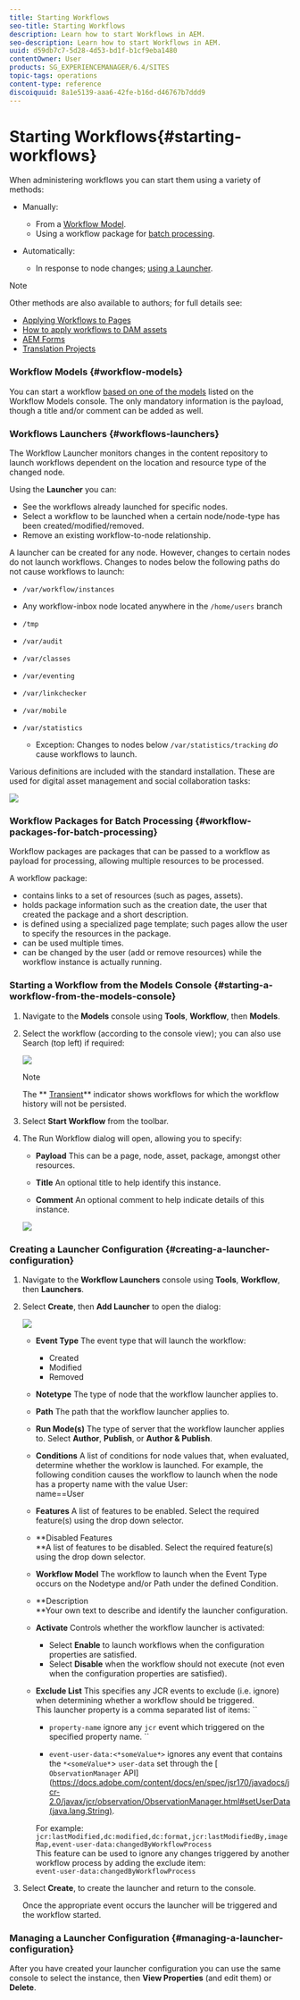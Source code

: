 ```yaml
---
title: Starting Workflows
seo-title: Starting Workflows
description: Learn how to start Workflows in AEM.
seo-description: Learn how to start Workflows in AEM.
uuid: d59db7c7-5d28-4d53-bd1f-b1cf9eba1480
contentOwner: User
products: SG_EXPERIENCEMANAGER/6.4/SITES
topic-tags: operations
content-type: reference
discoiquuid: 8a1e5139-aaa6-42fe-b16d-d46767b7ddd9
---
```


# Starting Workflows{#starting-workflows}

When administering workflows you can start them using a variety of methods:

* Manually:

    * From a [Workflow Model](#workflow-models).
    * Using a workflow package for [batch processing](#workflow-packages-for-batch-processing).

* Automatically:

    * In response to node changes; [using a Launcher](#workflowlaunchers).

>[!NOTE]
>
>Other methods are also available to authors; for full details see:
>
>* [Applying Workflows to Pages](../../../sites/authoring/using/workflows-applying.md)
>* [How to apply workflows to DAM assets](../../../assets/using/assets-workflow.md)
>* [AEM Forms](https://helpx.adobe.com/aem-forms/6-2/aem-workflows-submit-process-form.html)
>* [Translation Projects](../../../sites/administering/using/tc-manage.md)
>

### Workflow Models {#workflow-models}

You can start a workflow [based on one of the models](../../../sites/administering/using/workflows.md#workflow-models-and-instances) listed on the Workflow Models console. The only mandatory information is the payload, though a title and/or comment can be added as well.

### Workflows Launchers {#workflows-launchers}

The Workflow Launcher monitors changes in the content repository to launch workflows dependent on the location and resource type of the changed node.

Using the **Launcher** you can:

* See the workflows already launched for specific nodes.
* Select a workflow to be launched when a certain node/node-type has been created/modified/removed.
* Remove an existing workflow-to-node relationship.

A launcher can be created for any node. However, changes to certain nodes do not launch workflows. Changes to nodes below the following paths do not cause workflows to launch:

* `/var/workflow/instances`
* Any workflow-inbox node located anywhere in the `/home/users` branch
* `/tmp`
* `/var/audit`
* `/var/classes`
* `/var/eventing`
* `/var/linkchecker`
* `/var/mobile`
* `/var/statistics`

    * Exception: Changes to nodes below `/var/statistics/tracking` *do* cause workflows to launch.

Various definitions are included with the standard installation. These are used for digital asset management and social collaboration tasks:

![](assets/wf-100.png) 

### Workflow Packages for Batch Processing {#workflow-packages-for-batch-processing}

Workflow packages are packages that can be passed to a workflow as payload for processing, allowing multiple resources to be processed.

A workflow package:

* contains links to a set of resources (such as pages, assets).
* holds package information such as the creation date, the user that created the package and a short description.
* is defined using a specialized page template; such pages allow the user to specify the resources in the package.  
* can be used multiple times.
* can be changed by the user (add or remove resources) while the workflow instance is actually running.

### Starting a Workflow from the Models Console {#starting-a-workflow-from-the-models-console}

1. Navigate to the **Models** console using **Tools**, **Workflow**, then **Models**.
1. Select the workflow (according to the console view); you can also use Search (top left) if required:

   ![](assets/wf-103.png)

   >[!NOTE]
   >
   >The ** [Transient](../../../sites/developing/using/workflows.md#transient-workflows)** indicator shows workflows for which the workflow history will not be persisted.

1. Select **Start Workflow** from the toolbar. 
1. The Run Workflow dialog will open, allowing you to specify:

    * **Payload** 
      This can be a page, node, asset, package, amongst other resources.
    
    * **Title** 
      An optional title to help identify this instance.
    
    * **Comment** 
      An optional comment to help indicate details of this instance.

   ![](assets/wf-104.png)

### Creating a Launcher Configuration {#creating-a-launcher-configuration}

1. Navigate to the **Workflow Launchers** console using **Tools**, **Workflow**, then **Launchers**.
1. Select **Create**, then **Add Launcher** to open the dialog:

   ![](assets/wf-105.png)

    * **Event Type** 
      The event type that will launch the workflow:

        * Created
        * Modified
        * Removed

    * **Notetype** 
      The type of node that the workflow launcher applies to.
    
    * **Path** 
      The path that the workflow launcher applies to.
    
    * **Run Mode(s)** 
      The type of server that the workflow launcher applies to. Select **Author**, **Publish**, or **Author & Publish**.
    
    * **Conditions** 
      A list of conditions for node values that, when evaluated, determine whether the worklow is launched. For example, the following condition causes the workflow to launch when the node has a property name with the value User:  
      name==User
    
    * **Features** 
      A list of features to be enabled. Select the required feature(s) using the drop down selector.
    
    * **Disabled Features  
      **A list of features to be disabled. Select the required feature(s) using the drop down selector.
    * **Workflow Model** 
      The workflow to launch when the Event Type occurs on the Nodetype and/or Path under the defined Condition.
    
    * **Description  
      **Your own text to describe and identify the launcher configuration.
    * **Activate** 
      Controls whether the workflow launcher is activated:

        * Select **Enable** to launch workflows when the configuration properties are satisfied.
        * Select **Disable** when the workflow should not execute (not even when the configuration properties are satisfied).

    * **Exclude List** 
      This specifies any JCR events to exclude (i.e. ignore) when determining whether a workflow should be triggered.  
      This launcher property is a comma separated list of items: ``

        * `property-name` ignore any `jcr` event which triggered on the specified property name. ``
        
        * `event-user-data:<*someValue*>` ignores any event that contains the `*<someValue*`> `user-data` set through the [ `ObservationManager` API](https://docs.adobe.com/content/docs/en/spec/jsr170/javadocs/jcr-2.0/javax/jcr/observation/ObservationManager.html#setUserData(java.lang.String).

      For example:  
      `jcr:lastModified,dc:modified,dc:format,jcr:lastModifiedBy,imageMap,event-user-data:changedByWorkflowProcess`  
      This feature can be used to ignore any changes triggered by another workflow process by adding the exclude item:  
      `event-user-data:changedByWorkflowProcess`

1. Select **Create**, to create the launcher and return to the console.

   Once the appropriate event occurs the launcher will be triggered and the workflow started.

### Managing a Launcher Configuration {#managing-a-launcher-configuration}

After you have created your launcher configuration you can use the same console to select the instance, then **View Properties** (and edit them) or **Delete**.
